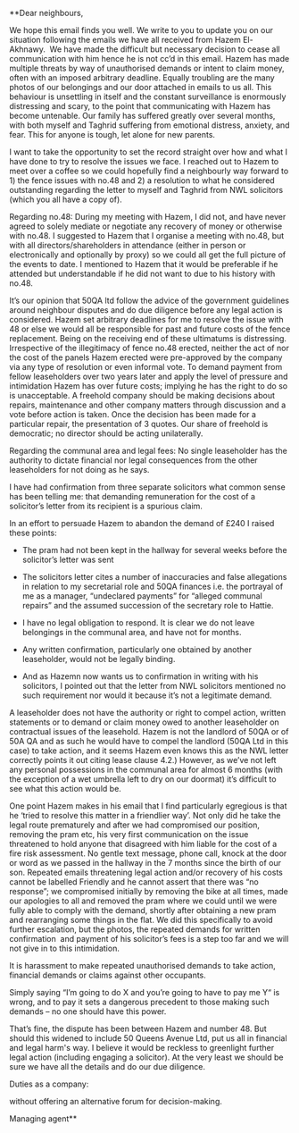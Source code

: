 **Dear neighbours, 

  

We hope this email finds you well. We write to you to update you on our situation following the emails we have all received from Hazem El-Akhnawy.  We have made the difficult but necessary decision to cease all communication with him hence he is not cc’d in this email. Hazem has made multiple threats by way of unauthorised demands or intent to claim money, often with an imposed arbitrary deadline. Equally troubling are the many photos of our belongings and our door attached in emails to us all. This behaviour is unsettling in itself and the constant surveillance is enormously distressing and scary, to the point that communicating with Hazem has become untenable. Our family has suffered greatly over several months, with both myself and Taghrid suffering from emotional distress, anxiety, and fear. This for anyone is tough, let alone for new parents. 

  

I want to take the opportunity to set the record straight over how and what I have done to try to resolve the issues we face. I reached out to Hazem to meet over a coffee so we could hopefully find a neighbourly way forward to 1) the fence issues with no.48 and 2) a resolution to what he considered outstanding regarding the letter to myself and Taghrid from NWL solicitors (which you all have a copy of). 

  

Regarding no.48: During my meeting with Hazem, I did not, and have never agreed to solely mediate or negotiate any recovery of money or otherwise with no.48. I suggested to Hazem that I organise a meeting with no.48, but with all directors/shareholders in attendance (either in person or electronically and optionally by proxy) so we could all get the full picture of the events to date. I mentioned to Hazem that it would be preferable if he attended but understandable if he did not want to due to his history with no.48. 

It’s our opinion that 50QA ltd follow the advice of the government guidelines around neighbour disputes and do due diligence before any legal action is considered. Hazem set arbitrary deadlines for me to resolve the issue with 48 or else we would all be responsible for past and future costs of the fence replacement. Being on the receiving end of these ultimatums is distressing. Irrespective of the illegitimacy of fence no.48 erected, neither the act of nor the cost of the panels Hazem erected were pre-approved by the company via any type of resolution or even informal vote. To demand payment from fellow leaseholders over two years later and apply the level of pressure and intimidation Hazem has over future costs; implying he has the right to do so is unacceptable. A freehold company should be making decisions about repairs, maintenance and other company matters through discussion and a vote before action is taken. Once the decision has been made for a particular repair, the presentation of 3 quotes. Our share of freehold is democratic; no director should be acting unilaterally.

  

Regarding the communal area and legal fees: No single leaseholder has the authority to dictate financial nor legal consequences from the other leaseholders for not doing as he says. 

I have had confirmation from three separate solicitors what common sense has been telling me: that demanding remuneration for the cost of a solicitor’s letter from its recipient is a spurious claim.

  
  

In an effort to persuade Hazem to abandon the demand of £240 I raised these points:

  

-   The pram had not been kept in the hallway for several weeks before the solicitor’s letter was sent
    
-   The solicitors letter cites a number of inaccuracies and false allegations in relation to my secretarial role and 50QA finances i.e. the portrayal of me as a manager, “undeclared payments” for “alleged communal repairs” and the assumed succession of the secretary role to Hattie. 
    
-   I have no legal obligation to respond. It is clear we do not leave belongings in the communal area, and have not for months. 
    
-   Any written confirmation, particularly one obtained by another leaseholder, would not be legally binding. 
    
-   And as Hazemn now wants us to confirmation in writing with his solicitors, I pointed out that the letter from NWL solicitors mentioned no such requirement nor would it because it’s not a legitimate demand.
    

  
  
  
  
  
  

A leaseholder does not have the authority or right to compel action, written statements or to demand or claim money owed to another leaseholder on contractual issues of the leasehold. Hazem is not the landlord of 50QA or of 50A QA and as such he would have to compel the landlord (50QA Ltd in this case) to take action, and it seems Hazem even knows this as the NWL letter correctly points it out citing lease clause 4.2.) However, as we’ve not left any personal possessions in the communal area for almost 6 months (with the exception of a wet umbrella left to dry on our doormat) it’s difficult to see what this action would be. 

  

One point Hazem makes in his email that I find particularly egregious is that he ‘tried to resolve this matter in a friendlier way’. Not only did he take the legal route prematurely and after we had compromised our position, removing the pram etc, his very first communication on the issue threatened to hold anyone that disagreed with him liable for the cost of a fire risk assessment. No gentle text message, phone call, knock at the door or word as we passed in the hallway in the 7 months since the birth of our son. Repeated emails threatening legal action and/or recovery of his costs cannot be labelled Friendly and he cannot assert that there was “no response”; we compromised initially by removing the bike at all times, made our apologies to all and removed the pram where we could until we were fully able to comply with the demand, shortly after obtaining a new pram and rearranging some things in the flat. We did this specifically to avoid further escalation, but the photos, the repeated demands for written confirmation  and payment of his solicitor’s fees is a step too far and we will not give in to this intimidation.

  

It is harassment to make repeated unauthorised demands to take action, financial demands or claims against other occupants. 

  
  

Simply saying “I’m going to do X and you’re going to have to pay me Y“ is wrong, and to pay it sets a dangerous precedent to those making such demands – no one should have this power. 

  

That’s fine, the dispute has been between Hazem and number 48. But should this widened to include 50 Queens Avenue Ltd, put us all in financial and legal harm's way. I believe it would be reckless to greenlight further legal action (including engaging a solicitor). At the very least we should be sure we have all the details and do our due diligence.

  
  
  
  
  
  
  

Duties as a company:

without offering an alternative forum for decision-making. 

Managing agent**